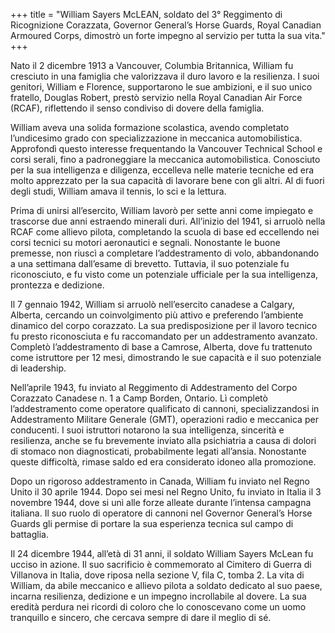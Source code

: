 +++
title = "William Sayers McLEAN, soldato del 3° Reggimento di Ricognizione Corazzata, Governor General’s Horse Guards, Royal Canadian Armoured Corps, dimostrò un forte impegno al servizio per tutta la sua vita."
+++

Nato il 2 dicembre 1913 a Vancouver, Columbia Britannica, William fu cresciuto in una famiglia che valorizzava il duro lavoro e la resilienza. I suoi genitori, William e Florence, supportarono le sue ambizioni, e il suo unico fratello, Douglas Robert, prestò servizio nella Royal Canadian Air Force (RCAF), riflettendo il senso condiviso di dovere della famiglia.

William aveva una solida formazione scolastica, avendo completato l’undicesimo grado con specializzazione in meccanica automobilistica. Approfondì questo interesse frequentando la Vancouver Technical School e corsi serali, fino a padroneggiare la meccanica automobilistica. Conosciuto per la sua intelligenza e diligenza, eccelleva nelle materie tecniche ed era molto apprezzato per la sua capacità di lavorare bene con gli altri. Al di fuori degli studi, William amava il tennis, lo sci e la lettura.

Prima di unirsi all’esercito, William lavorò per sette anni come impiegato e trascorse due anni estraendo minerali duri. All’inizio del 1941, si arruolò nella RCAF come allievo pilota, completando la scuola di base ed eccellendo nei corsi tecnici su motori aeronautici e segnali. Nonostante le buone premesse, non riuscì a completare l’addestramento di volo, abbandonando a una settimana dall’esame di brevetto. Tuttavia, il suo potenziale fu riconosciuto, e fu visto come un potenziale ufficiale per la sua intelligenza, prontezza e dedizione.

Il 7 gennaio 1942, William si arruolò nell’esercito canadese a Calgary, Alberta, cercando un coinvolgimento più attivo e preferendo l’ambiente dinamico del corpo corazzato. La sua predisposizione per il lavoro tecnico fu presto riconosciuta e fu raccomandato per un addestramento avanzato. Completò l’addestramento di base a Camrose, Alberta, dove fu trattenuto come istruttore per 12 mesi, dimostrando le sue capacità e il suo potenziale di leadership.

Nell’aprile 1943, fu inviato al Reggimento di Addestramento del Corpo Corazzato Canadese n. 1 a Camp Borden, Ontario. Lì completò l’addestramento come operatore qualificato di cannoni, specializzandosi in Addestramento Militare Generale (GMT), operazioni radio e meccanica per conducenti. I suoi istruttori notarono la sua intelligenza, sincerità e resilienza, anche se fu brevemente inviato alla psichiatria a causa di dolori di stomaco non diagnosticati, probabilmente legati all’ansia. Nonostante queste difficoltà, rimase saldo ed era considerato idoneo alla promozione.

Dopo un rigoroso addestramento in Canada, William fu inviato nel Regno Unito il 30 aprile 1944. Dopo sei mesi nel Regno Unito, fu inviato in Italia il 3 novembre 1944, dove si unì alle forze alleate durante l’intensa campagna italiana. 
Il suo ruolo di operatore di cannoni nel Governor General’s Horse Guards gli permise di portare la sua esperienza tecnica sul campo di battaglia.

Il 24 dicembre 1944, all’età di 31 anni, il soldato William Sayers McLean fu ucciso in azione. Il suo sacrificio è commemorato al Cimitero di Guerra di Villanova in Italia, dove riposa nella sezione V, fila C, tomba 2. 
La vita di William, da abile meccanico e allievo pilota a soldato dedicato al suo paese, incarna resilienza, dedizione e un impegno incrollabile al dovere. La sua eredità perdura nei ricordi di coloro che lo conoscevano come un uomo tranquillo e sincero, che cercava sempre di dare il meglio di sé. 
